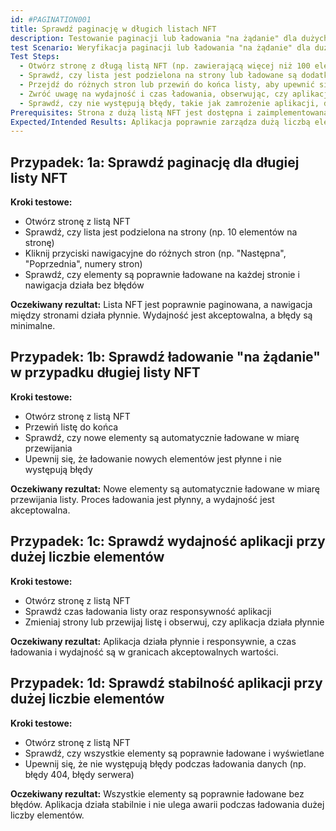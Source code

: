 ```yaml
---
id: #PAGINATION001
title: Sprawdź paginację w długich listach NFT
description: Testowanie paginacji lub ładowania "na żądanie" dla dużych list NFT, aby upewnić się, że aplikacja efektywnie zarządza dużą liczbą elementów i nie ma problemów z wydajnością.
test Scenario: Weryfikacja paginacji lub ładowania "na żądanie" dla dużych list NFT
Test Steps:
  - Otwórz stronę z długą listą NFT (np. zawierającą więcej niż 100 elementów)
  - Sprawdź, czy lista jest podzielona na strony lub ładowane są dodatkowe elementy w miarę przewijania (jeśli stosowane jest ładowanie "na żądanie")
  - Przejdź do różnych stron lub przewiń do końca listy, aby upewnić się, że wszystkie elementy są poprawnie ładowane
  - Zwróć uwagę na wydajność i czas ładowania, obserwując, czy aplikacja działa płynnie
  - Sprawdź, czy nie występują błędy, takie jak zamrożenie aplikacji, długie czasy oczekiwania, lub problemy z ładowaniem danych
Prerequisites: Strona z dużą listą NFT jest dostępna i zaimplementowana paginacja lub ładowanie "na żądanie"
Expected/Intended Results: Aplikacja poprawnie zarządza dużą liczbą elementów poprzez paginację lub ładowanie "na żądanie", wydajność jest akceptowalna, a błędy są minimalne
---
```


## Przypadek: 1a: Sprawdź paginację dla długiej listy NFT

**Kroki testowe:**

- Otwórz stronę z listą NFT
- Sprawdź, czy lista jest podzielona na strony (np. 10 elementów na stronę)
- Kliknij przyciski nawigacyjne do różnych stron (np. "Następna", "Poprzednia", numery stron)
- Sprawdź, czy elementy są poprawnie ładowane na każdej stronie i nawigacja działa bez błędów

**Oczekiwany rezultat:** Lista NFT jest poprawnie paginowana, a nawigacja między stronami działa płynnie. Wydajność jest akceptowalna, a błędy są minimalne.

## Przypadek: 1b: Sprawdź ładowanie "na żądanie" w przypadku długiej listy NFT

**Kroki testowe:**

- Otwórz stronę z listą NFT
- Przewiń listę do końca
- Sprawdź, czy nowe elementy są automatycznie ładowane w miarę przewijania
- Upewnij się, że ładowanie nowych elementów jest płynne i nie występują błędy

**Oczekiwany rezultat:** Nowe elementy są automatycznie ładowane w miarę przewijania listy. Proces ładowania jest płynny, a wydajność jest akceptowalna.

## Przypadek: 1c: Sprawdź wydajność aplikacji przy dużej liczbie elementów

**Kroki testowe:**

- Otwórz stronę z listą NFT
- Sprawdź czas ładowania listy oraz responsywność aplikacji
- Zmieniaj strony lub przewijaj listę i obserwuj, czy aplikacja działa płynnie

**Oczekiwany rezultat:** Aplikacja działa płynnie i responsywnie, a czas ładowania i wydajność są w granicach akceptowalnych wartości.

## Przypadek: 1d: Sprawdź stabilność aplikacji przy dużej liczbie elementów

**Kroki testowe:**

- Otwórz stronę z listą NFT
- Sprawdź, czy wszystkie elementy są poprawnie ładowane i wyświetlane
- Upewnij się, że nie występują błędy podczas ładowania danych (np. błędy 404, błędy serwera)

**Oczekiwany rezultat:** Wszystkie elementy są poprawnie ładowane bez błędów. Aplikacja działa stabilnie i nie ulega awarii podczas ładowania dużej liczby elementów.
